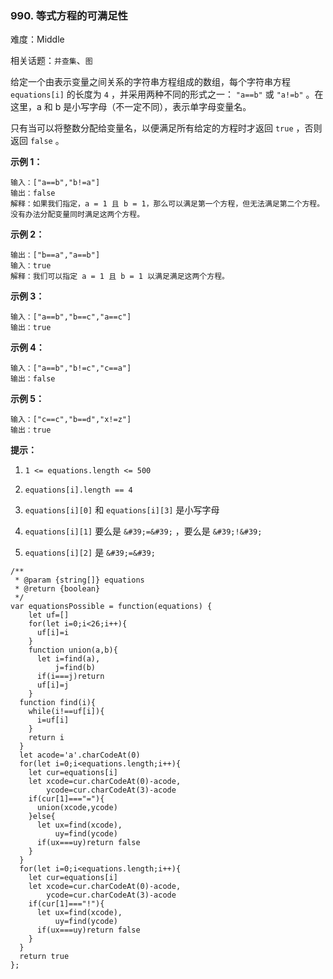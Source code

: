 ### 990. 等式方程的可满足性

难度：Middle

相关话题：`并查集`、`图`

给定一个由表示变量之间关系的字符串方程组成的数组，每个字符串方程  `equations[i]`  的长度为  `4` ，并采用两种不同的形式之一： `"a==b"`  或 `"a!=b"` 。在这里，a 和 b 是小写字母（不一定不同），表示单字母变量名。



只有当可以将整数分配给变量名，以便满足所有给定的方程时才返回 `true` ，否则返回  `false` 。












**示例 1：** 



```
输入：["a==b","b!=a"]
输出：false
解释：如果我们指定，a = 1 且 b = 1，那么可以满足第一个方程，但无法满足第二个方程。没有办法分配变量同时满足这两个方程。
```


**示例 2：** 



```
输出：["b==a","a==b"]
输入：true
解释：我们可以指定 a = 1 且 b = 1 以满足满足这两个方程。
```


**示例 3：** 



```
输入：["a==b","b==c","a==c"]
输出：true
```


**示例 4：** 



```
输入：["a==b","b!=c","c==a"]
输出：false
```


**示例 5：** 



```
输入：["c==c","b==d","x!=z"]
输出：true
```






**提示：** 




1.  `1 <= equations.length <= 500` 

2.  `equations[i].length == 4` 

3.  `equations[i][0]`  和 `equations[i][3]` 是小写字母

4.  `equations[i][1]`  要么是 `&#39;=&#39;` ，要么是 `&#39;!&#39;` 

5.  `equations[i][2]` 是 `&#39;=&#39;` 




```
/**
 * @param {string[]} equations
 * @return {boolean}
 */
var equationsPossible = function(equations) {
    let uf=[]
    for(let i=0;i<26;i++){
      uf[i]=i
    }
    function union(a,b){
      let i=find(a),
          j=find(b)
      if(i===j)return
      uf[i]=j
    }
  function find(i){
    while(i!==uf[i]){
      i=uf[i]
    }
    return i
  }
  let acode='a'.charCodeAt(0)
  for(let i=0;i<equations.length;i++){
    let cur=equations[i]
    let xcode=cur.charCodeAt(0)-acode,
        ycode=cur.charCodeAt(3)-acode
    if(cur[1]==="="){
      union(xcode,ycode)
    }else{
      let ux=find(xcode),
          uy=find(ycode)
      if(ux===uy)return false
    }
  }
  for(let i=0;i<equations.length;i++){
    let cur=equations[i]
    let xcode=cur.charCodeAt(0)-acode,
        ycode=cur.charCodeAt(3)-acode
    if(cur[1]==="!"){
      let ux=find(xcode),
          uy=find(ycode)
      if(ux===uy)return false
    }
  }
  return true
};
```

